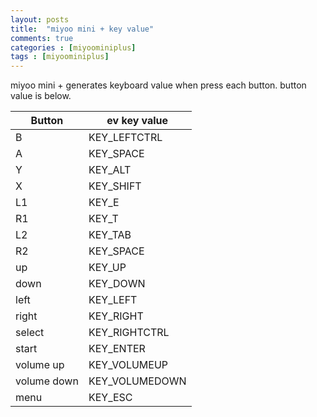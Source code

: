 ```yaml
---
layout: posts
title:  "miyoo mini + key value"
comments: true
categories : [miyoominiplus]
tags : [miyoominiplus]
---
```


miyoo mini + generates keyboard value when press each button.
button value is below.

Button | ev key value
------ | --------
B | KEY_LEFTCTRL
A | KEY_SPACE
Y | KEY_ALT
X | KEY_SHIFT
L1 | KEY_E
R1 | KEY_T
L2 | KEY_TAB
R2 | KEY_SPACE
up | KEY_UP
down | KEY_DOWN
left | KEY_LEFT
right | KEY_RIGHT
select | KEY_RIGHTCTRL
start | KEY_ENTER
volume up | KEY_VOLUMEUP
volume down | KEY_VOLUMEDOWN
menu | KEY_ESC
